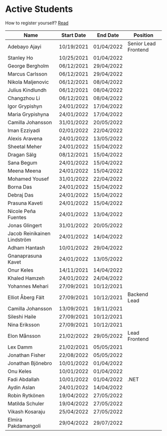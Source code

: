 # Active Students

How to register yourself? [Read](https://carelyo.gitlab.io/docs/docs/gettingstarted/getstarted/howToDocument)

| Name      | Start Date | End Date | Position |
|-----------|----|----|--|
| Adebayo Ajayi | 10/19/2021 | 01/04/2022 | Senior Lead Frontend |
| Stanley Ho | 10/25/2021 | 01/04/2022 |  |
| George Bergholm | 06/12/2021 | 29/04/2022 |  |
| Marcus Carlsson | 06/12/2021 | 29/04/2022 |  |
| Nikola Maljenovic | 06/12/2021 | 08/04/2022 |  |
| Julius Kindlundh | 06/12/2021 | 08/04/2022 |  |
| Changzhou Li | 06/12/2021 | 08/04/2022 |  |
| Igor Grypishyn | 24/01/2022 | 17/04/2022 |  |
| Maria Grypishyna | 24/01/2022 | 17/04/2022 |  |
| Camilla Johansson |  31/01/2022  |  20/05/2022  |  |
| Iman Ezziyadi| 02/01/2022 | 22/04/2022 ||
| Alexis Aravena | 24/01/2022 | 13/05/2022 ||
| Sheetal Meher | 24/01/2022 | 15/04/2022 ||
| Dragan Sälg | 08/12/2021| 15/04/2022 ||
| Sana Begum |24/01/2022 | 15/04/2022 ||
| Meena Meena |24/01/2022 | 15/04/2022 ||
| Mohamed Yousef | 31/01/2022 | 22/04/2022 ||
| Borna Das | 24/01/2022 | 15/04/2022 ||
| Debraj Das | 24/01/2022 | 15/04/2022 ||
| Prasuna Kaveti | 24/01/2022 | 15/04/2022 ||
| Nicole Peña Fuentes | 24/01/2022 | 13/04/2022 ||
| Jonas Glingert | 31/01/2022 | 20/05/2022 ||
| Jacob Reinikainen Lindström | 24/01/2022 | 14/04/2022 ||
| Adham Hantash | 10/01/2022 | 29/04/2022 ||
| Gnanaprasuna Kavet | 24/01/2022 | 13/05/2022 ||
| Onur Keles | 14/11/2021 | 14/04/2022 ||
| Khaled Hamzeh | 24/01/2022 | 24/04/2022 ||
|Yohannes Mehari|	27/09/2021	|10/12/2021||
|Elliot Åberg Fält	|27/09/2021|	10/12/2021| Backend Lead|
|Camilla Johansson	|13/09/2021	|19/11/2021||
|Sileshi Haile|	27/09/2021|	10/12/2021||
|Nina Eriksson	|27/09/2021|	10/12/2021||
|Elon Månsson	|21/02/2022|	29/05/2022| Lead Frontend |
|Lex Damm	|21/02/2021|	05/05/2021||
|Jonathan Fisher	|22/08/2022|	05/05/2022||
| Jonathan Bjönebro | 10/01/2022 | 01/04/2022 ||
| Onu Keles | 10/01/2022 | 01/04/2022 ||
| Fadi Abdallah | 10/01/2022 | 01/04/2022 | .NET|
| Aydin Aslan | 24/01/2022 | 14/04/2022 ||
| Robin Rytkönen | 19/04/2022 | 27/05/2022 ||
| Matilda Schuler | 19/04/2022 | 27/05/2022 ||
| Vikash Kosaraju | 25/04/2022 | 27/05/2022 ||
| Elmira Pakdamangoli | 29/04/2022 | 29/07/2022 ||